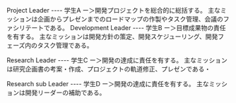 Project Leader ---- 学生A
    ー＞開発プロジェクトを総合的に総括する。
    主なミッションは企画からプレゼンまでのロードマップの作製やタスク管理、会議のファシリテートである。
Development Leader ---- 学生B
    ー＞目標成果物の責任を有する。
    主なミッションは開発方針の策定、開発スケジューリング、開発フェーズ内のタスク管理である。
   
Research Leader ---- 学生C
     ー＞開発の達成に責任を有する。
    主なミッションは研究企画書の考案・作成、プロジェクトの軌道修正、プレゼンである・

Research sub Leader ---- 学生D
    ー＞開発の達成に責任を有する。
    主なミッションは開発リーダーの補助である。